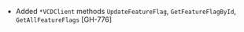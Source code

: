 * Added `*VCDClient` methods `UpdateFeatureFlag`, `GetFeatureFlagById`, `GetAllFeatureFlags` [GH-776]

